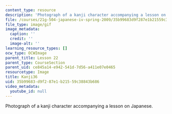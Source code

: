 ```yaml
---
content_type: resource
description: 'Photograph of a kanji character accompanying a lesson on Japanese. '
file: /courses/21g-504-japanese-iv-spring-2009/35b99683d9f287e1b21559c38843b686_Kanji36.gif
file_type: image/gif
image_metadata:
  caption: ''
  credit: ''
  image-alt: ''
learning_resource_types: []
ocw_type: OCWImage
parent_title: Lesson 22
parent_type: CourseSection
parent_uid: ce845a14-e942-541d-7d56-a411e07e0465
resourcetype: Image
title: Kanji36
uid: 35b99683-d9f2-87e1-b215-59c38843b686
video_metadata:
  youtube_id: null
---
```

Photograph of a kanji character accompanying a lesson on Japanese. 